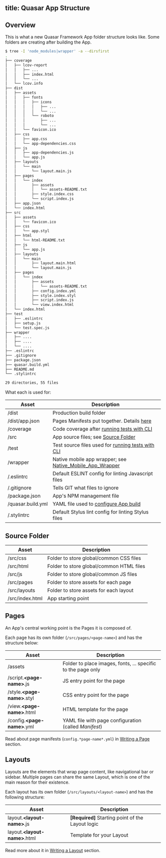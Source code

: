 title: Quasar App Structure
---
## Overview
This is what a new Quasar Framework App folder structure looks like. Some folders are creating after building the App.
``` bash
$ tree -I 'node_modules|wrapper' -a --dirsfirst
.
├── coverage
│   ├── lcov-report
│   │   ├── ...
│   │   ├── index.html
│   │   └── ...
│   └── lcov.info
├── dist
│   ├── assets
│   │   ├── fonts
│   │   │   ├── icons
│   │   │   │   ├── ...
│   │   │   │   └── ...
│   │   │   └── roboto
│   │   │       ├── ...
│   │   │       └── ...
│   │   └── favicon.ico
│   ├── css
│   │   ├── app.css
│   │   └── app-dependencies.css
│   ├── js
│   │   ├── app-dependencies.js
│   │   └── app.js
│   ├── layouts
│   │   └── main
│   │       └── layout.main.js
│   ├── pages
│   │   └── index
│   │       ├── assets
│   │       │   └── assets-README.txt
│   │       ├── style.index.css
│   │       └── script.index.js
│   ├── app.json
│   └── index.html
├── src
│   ├── assets
│   │   └── favicon.ico
│   ├── css
│   │   └── app.styl
│   ├── html
│   │   └── html-README.txt
│   ├── js
│   │   └── app.js
│   ├── layouts
│   │   └── main
│   │       ├── layout.main.html
│   │       └── layout.main.js
│   ├── pages
│   │   └── index
│   │       ├── assets
│   │       │   └── assets-README.txt
│   │       ├── config.index.yml
│   │       ├── style.index.styl
│   │       ├── script.index.js
│   │       └── view.index.html
│   └── index.html
├── test
│   ├── .eslintrc
│   ├── setup.js
│   └── test.spec.js
├── wrapper
│   ├── ....
│   ├── ....
│   └── ....
├── .eslintrc
├── .gitignore
├── package.json
├── quasar.build.yml
├── README.md
└── .stylintrc

29 directories, 55 files
```

What each is used for:

| Asset | Description |
| --- | --- |
| /dist | Production build folder |
| /dist/app.json | Pages Manifests put together. Details [here](/guide/quasar-app-configuration.html#app-json) |
| /coverage | Code coverage after [running tests with CLI](/guide/cli-commands.html#Running_Test_Suites) |
| /src | App source files; see [Source Folder](#Source_Folder) |
| /test | Test source files used for [running tests with CLI](/guide/cli-commands.html#Running_Test_Suites) |
| /wrapper | Native mobile app wrapper; see [Native_Mobile_App_Wrapper](/guide/cli-commands.html#Native_Mobile_App_Wrapper) |
| /.eslintrc | Default ESLINT config for linting Javascript files |
| /.gitignore | Tells GIT what files to ignore |
| /package.json | App's NPM management file |
| /quasar.build.yml | YAML file used to [configure App build](/guide/quasar-app-configuration.html#quasar-build-yml) |
| /.stylintrc | Default Stylus lint config for linting Stylus files |

## Source Folder

| Asset | Description |
| --- | --- |
| /src/css | Folder to store global/common CSS files |
| /src/html | Folder to store global/common HTML files |
| /src/js | Folder to store global/common JS files |
| /src/pages | Folder to store assets for each page |
| /src/layouts | Folder to store assets for each layout |
| /src/index.html | App starting point |

## Pages
An App's central working point is the Pages it is composed of.

Each page has its own folder (`/src/pages/<page-name>`) and has the structure below:

| Asset | Description |
| --- | --- |
| /assets | Folder to place images, fonts, ... specific to the page only |
| /script.**&lt;page-name&gt;**.js | JS entry point for the page |
| /style.**&lt;page-name&gt;**.styl | CSS entry point for the page |
| /view.**&lt;page-name&gt;**.html | HTML template for the page |
| /config.**&lt;page-name&gt;**.yml | YAML file with page configuration (called *Manifest*) |


Read about page manifests (`config.*page-name*.yml`) in [Writing a Page](/guide/writing-quasar-page.html#Page_Manifest) section.

## Layouts
Layouts are the elements that wrap page content, like navigational bar or sidebar. Multiple pages can share the same Layout, which is one of the main reason for their existence.

Each layout has its own folder (`/src/layouts/<layout-name>`) and has the following structure:

| Asset | Description |
| --- | --- |
| layout.**&lt;layout-name&gt;**.js | **[Required]** Starting point of the Layout logic |
| layout.**&lt;layout-name&gt;**.html | Template for your Layout |

Read more about it in [Writing a Layout](/guide/writing-quasar-layout.html) section.
